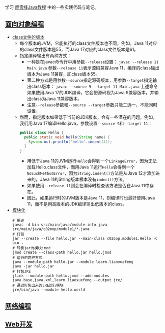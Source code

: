 学习 [廖雪峰Java教程](https://www.liaoxuefeng.com/wiki/1252599548343744) 中的一些实践代码与笔记。

## [面向对象编程](https://www.liaoxuefeng.com/wiki/1252599548343744/1255943520012800)

* [class文件的版本](https://www.liaoxuefeng.com/wiki/1252599548343744/1476084948271136)
  * 每个版本的JVM，它能执行的class文件版本也不同。例如，Java 11对应的class文件版本是55，而Java 17对应的class文件版本是61。
  * 指定编译输出有两种方式：
    * 一种是在javac命令行中用参数`--release`设置： `javac --release 11 Main.java`
    参数`--release 11`表示源码兼容Java 11，编译的class输出版本为Java 11兼容，即class版本55。
    * 第二种方式是用参数`--source`指定源码版本，用参数`--target`指定输出class版本：
    `javac --source 9 --target 11 Main.java`
      上述命令如果使用Java 17的JDK编译，它会把源码视为Java 9兼容版本，并输出class为Java 11兼容版本。
    * 注意`--release`参数和`--source --target`参数只能二选一，不能同时设置。
  * 然而，指定版本如果低于当前的JDK版本，会有一些潜在的问题。例如，我们用Java 17编译Hello.java，参数设置`--source 9`和`--target 11`：
    ```java
    public class Hello {
      public static void hello(String name) {
        System.out.println("hello".indent(4));
      }
    }
    ```
    * 用低于Java 11的JVM运行`Hello`会得到一个`LinkageError`，因为无法加载Hello.class文件，而用Java 11运行`Hello`会得到一个`NoSuchMethodError`，因为`String.indent()`方法是从Java 12才添加进来的，Java 11的String版本根本没有`indent()`方法。 
    * 如果使用`--release 11`则会在编译时检查该方法是否在Java 11中存在。
    * 因此，如果运行时的JVM版本是Java 11，则编译时也最好使用Java 11，而不是用高版本的JDK编译输出低版本的class。
* [模块化](https://www.liaoxuefeng.com/wiki/1252599548343744/1281795926523938)
    ```shell
    # 编译
    javac -d bin src/main/java/module-info.java src/main/java/c02oop/module1/*.java
    # 打包
    jar --create --file hello.jar --main-class c02oop.module1.Hello -C bin .
    # 转换jar为模块jmod
    jmod create --class-path hello.jar hello.jmod
    # 运行的两种方式
    java --module-path hello.jar --module learn.liaoxuefeng
    java -jar hello.jar
    # 打包JRE
    jlink --module-path hello.jmod --add-modules java.base,java.xml,learn.liaoxuefeng --output jre/
    # 通过打包出来的JRE运行模块
    jre/bin/java --module hello.world
    ```

## [网络编程](src/main/java/com/hiwangzi/c15_network)
## [Web开发](src/main/java/com/hiwangzi/c20_web)
